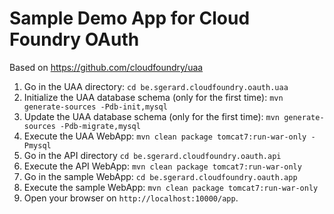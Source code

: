 Sample Demo App for Cloud Foundry OAuth
==============

Based on https://github.com/cloudfoundry/uaa

1. Go in the UAA directory: `cd be.sgerard.cloudfoundry.oauth.uaa`
2. Initialize the UAA database schema (only for the first time): `mvn generate-sources -Pdb-init,mysql`
3. Update the UAA database schema (only for the first time): `mvn generate-sources -Pdb-migrate,mysql`
4. Execute the UAA WebApp: `mvn clean package tomcat7:run-war-only -Pmysql`
5. Go in the API directory `cd be.sgerard.cloudfoundry.oauth.api`
6. Execute the API WebApp: `mvn clean package tomcat7:run-war-only`
7. Go in the sample WebApp: `cd be.sgerard.cloudfoundry.oauth.app`
8. Execute the sample WebApp: `mvn clean package tomcat7:run-war-only`
9. Open your browser on `http://localhost:10000/app`.

